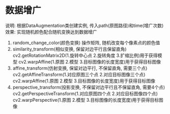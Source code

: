 # 数据增广

说明: 根据DataAugmentation类创建实例, 传入path(原图路径)和time(增广次数)
效果: 实现随机颜色配合随机变换达到数据增广

1. random_change_color(颜色变换)
操作矩阵, 随机改变每个像素点的颜色值
2. similarity_transform(相似变换, 保留对边平行且保留直角)
cv2.getRotationMatrix2D(1.旋转中心点 2.旋转角度 3.扩缩比例)用于获得模型
cv2.warpAffine(1.原图 2.模型 3.目标图像的长度宽度)用于获得目标图像
3. affine_transform(仿射变换, 保留对边平行, 不保留直角, 需要三个点)
cv2.getAffineTransform(1.对应原图三个点 2.对应目标图像三个点)
cv2.warpAffine(1.原图 2.模型 3.目标图像的长度宽度)用于获得目标图像
4. perspective_transform(投影变换, 不保留对边平行且不保留直角, 需要4个点)
cv2.getPerspectiveTransform(1.对应原图四个点 2.对应目标图像四个点)
cv2.warpPerspective(1.原图 2.模型 3.目标图像的长度宽度)用于获得目标图像
